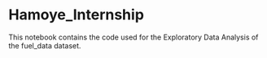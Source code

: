 # Hamoye_Internship

This notebook contains the code used for the Exploratory Data Analysis of the fuel_data dataset.
